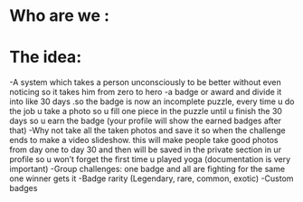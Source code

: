 # Who are we :

# The idea:
-A system which takes a person unconsciously to be better without even noticing so it takes him from zero to hero
-a badge or award and divide it into like 30 days .so the badge is now an incomplete puzzle, every time u do the job u take a photo so u fill one piece in the puzzle until u finish the 30 days so u earn the badge (your profile will show the earned badges after that)
-Why not take all the taken photos and save it so when the challenge ends to make a video slideshow. this will make people take good photos from day one to day 30 and then will be saved in the private section in ur profile so u won’t  forget the first time u played yoga (documentation is very important)
-Group challenges: one badge and all are fighting for the same one winner gets it
-Badge rarity (Legendary, rare, common, exotic)
-Custom badges


